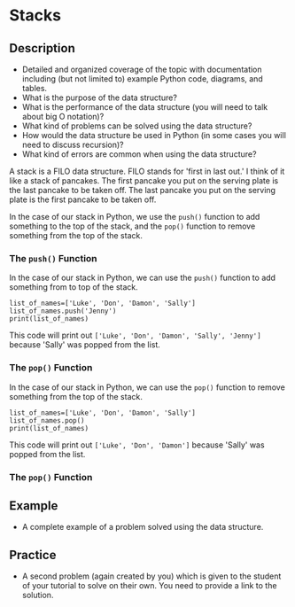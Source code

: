 # Stacks

## Description
- Detailed and organized coverage of the topic with documentation including (but not limited to) example Python code, diagrams, and tables.
- What is the purpose of the data structure?
- What is the performance of the data structure (you will need to talk about big O notation)?
- What kind of problems can be solved using the data structure?
- How would the data structure be used in Python (in some cases you will need to discuss recursion)?
- What kind of errors are common when using the data structure?

A stack is a FILO data structure. FILO stands for 'first in last out.' I think of it like a stack of pancakes. The first pancake you put on the serving plate is the last pancake to be taken off. The last pancake you put on the serving plate is the first pancake to be taken off.

In the case of our stack in Python, we use the `push()` function to add something to the top of the stack, and the `pop()` function to remove something from the top of the stack.

### The `push()` Function

In the case of our stack in Python, we can use the `push()` function to add something from to top of the stack.

```
list_of_names=['Luke', 'Don', 'Damon', 'Sally']
list_of_names.push('Jenny')
print(list_of_names)
```

This code will print out `['Luke', 'Don', 'Damon', 'Sally', 'Jenny']` because 'Sally' was popped from the list.

### The `pop()` Function

In the case of our stack in Python, we can use the `pop()` function to remove something from the top of the stack.

```
list_of_names=['Luke', 'Don', 'Damon', 'Sally']
list_of_names.pop()
print(list_of_names)
```

This code will print out `['Luke', 'Don', 'Damon']` because 'Sally' was popped from the list.

### The `pop()` Function

## Example
- A complete example of a problem solved using the data structure.

## Practice
- A second problem (again created by you) which is given to the student of your tutorial to solve on their own. You need to provide a link to the solution.
